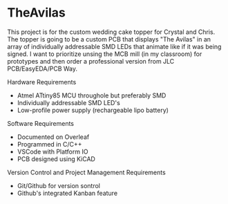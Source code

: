 # TheAvilas
This project is for the custom wedding cake topper for Crystal and Chris. The topper is going to be a custom PCB that displays "The Avilas" in an array of individually addressable SMD LEDs that animate like if it was being signed. I want to prioritize unsing the MCB mill (in my classroom) for prototypes and then order a professional version from JLC PCB/EasyEDA/PCB Way.   

Hardware Requirements
- Atmel ATtiny85 MCU throughole but preferably SMD
- Individually addressable SMD LED's
- Low-profile power supply (rechargeable lipo battery)

Software Requirements
- Documented on Overleaf
- Programmed in C/C++
- VSCode with Platform IO
- PCB designed using KiCAD

Version Control and Project Management Requirements
- Git/Github for version sontrol
- Github's integrated Kanban feature 

